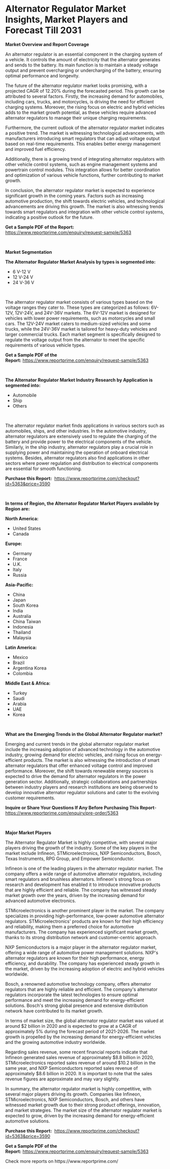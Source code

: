 <p><h1>Alternator Regulator Market Insights, Market Players and Forecast Till 2031</h1></p><p><strong>Market Overview and Report Coverage</strong></p>
<p><p>An alternator regulator is an essential component in the charging system of a vehicle. It controls the amount of electricity that the alternator generates and sends to the battery. Its main function is to maintain a steady voltage output and prevent overcharging or undercharging of the battery, ensuring optimal performance and longevity.</p><p>The future of the alternator regulator market looks promising, with a projected CAGR of 12.20% during the forecasted period. This growth can be attributed to several factors. Firstly, the increasing demand for automobiles, including cars, trucks, and motorcycles, is driving the need for efficient charging systems. Moreover, the rising focus on electric and hybrid vehicles adds to the market growth potential, as these vehicles require advanced alternator regulators to manage their unique charging requirements.</p><p>Furthermore, the current outlook of the alternator regulator market indicates a positive trend. The market is witnessing technological advancements, with manufacturers introducing smart regulators that can adjust voltage output based on real-time requirements. This enables better energy management and improved fuel efficiency.</p><p>Additionally, there is a growing trend of integrating alternator regulators with other vehicle control systems, such as engine management systems and powertrain control modules. This integration allows for better coordination and optimization of various vehicle functions, further contributing to market growth.</p><p>In conclusion, the alternator regulator market is expected to experience significant growth in the coming years. Factors such as increasing automotive production, the shift towards electric vehicles, and technological advancements are driving this growth. The market is also witnessing trends towards smart regulators and integration with other vehicle control systems, indicating a positive outlook for the future.</p></p>
<p><strong>Get a Sample PDF of the Report:</strong> <a href="https://www.reportprime.com/enquiry/request-sample/5363">https://www.reportprime.com/enquiry/request-sample/5363</a></p>
<p>&nbsp;</p>
<p><strong>Market Segmentation</strong></p>
<p><strong>The Alternator Regulator Market Analysis by types is segmented into:</strong></p>
<p><ul><li>6 V-12 V</li><li>12 V-24 V</li><li>24 V-36 V</li></ul></p>
<p>&nbsp;</p>
<p><p>The alternator regulator market consists of various types based on the voltage ranges they cater to. These types are categorized as follows: 6V-12V, 12V-24V, and 24V-36V markets. The 6V-12V market is designed for vehicles with lower power requirements, such as motorcycles and small cars. The 12V-24V market caters to medium-sized vehicles and some trucks, while the 24V-36V market is tailored for heavy-duty vehicles and larger commercial trucks. Each market segment is specifically designed to regulate the voltage output from the alternator to meet the specific requirements of various vehicle types.</p></p>
<p><strong>Get a Sample PDF of the Report:</strong>&nbsp;<a href="https://www.reportprime.com/enquiry/request-sample/5363">https://www.reportprime.com/enquiry/request-sample/5363</a></p>
<p>&nbsp;</p>
<p><strong>The Alternator Regulator Market Industry Research by Application is segmented into:</strong></p>
<p><ul><li>Automobile</li><li>Ship</li><li>Others</li></ul></p>
<p>&nbsp;</p>
<p><p>The alternator regulator market finds applications in various sectors such as automobiles, ships, and other industries. In the automotive industry, alternator regulators are extensively used to regulate the charging of the battery and provide power to the electrical components of the vehicle. Similarly, in the ship industry, alternator regulators play a crucial role in supplying power and maintaining the operation of onboard electrical systems. Besides, alternator regulators also find applications in other sectors where power regulation and distribution to electrical components are essential for smooth functioning.</p></p>
<p><strong>Purchase this Report:</strong>&nbsp; <a href="https://www.reportprime.com/checkout?id=5363&price=3590">https://www.reportprime.com/checkout?id=5363&price=3590</a></p>
<p>&nbsp;</p>
<p><strong>In terms of Region, the Alternator Regulator Market Players available by Region are:</strong></p>
<p>
    <p> <strong> North America: </strong>
        <ul>
            <li>United States</li>
            <li>Canada</li>
        </ul>
        </p> 
    <p> <strong> Europe: </strong>
        <ul>
            <li>Germany</li>
            <li>France</li>
            <li>U.K.</li>
            <li>Italy</li>
            <li>Russia</li>
        </ul>
        </p> 
    <p> <strong> Asia-Pacific: </strong>
        <ul>
            <li>China</li>
            <li>Japan</li>
            <li>South Korea</li>
            <li>India</li>
            <li>Australia</li>
            <li>China Taiwan</li>
            <li>Indonesia</li>
            <li>Thailand</li>
            <li>Malaysia</li>
        </ul>
        </p> 
    <p> <strong> Latin America: </strong>
        <ul>
            <li>Mexico</li>
            <li>Brazil</li>
            <li>Argentina Korea</li>
            <li>Colombia</li>
        </ul>
        </p> 
    <p> <strong> Middle East & Africa: </strong>
        <ul>
            <li>Turkey</li>
            <li>Saudi</li>
            <li>Arabia</li>
            <li>UAE</li>
            <li>Korea</li>
        </ul>
    </p>
    </p>
<p>&nbsp;</p>
<p><strong>What are the Emerging Trends in the Global Alternator Regulator market?</strong></p>
<p><p>Emerging and current trends in the global alternator regulator market include the increasing adoption of advanced technology in the automotive industry, growing demand for electric vehicles, and rising focus on energy-efficient products. The market is also witnessing the introduction of smart alternator regulators that offer enhanced voltage control and improved performance. Moreover, the shift towards renewable energy sources is expected to drive the demand for alternator regulators in the power generation sector. Additionally, strategic collaborations and partnerships between industry players and research institutions are being observed to develop innovative alternator regulator solutions and cater to the evolving customer requirements.</p></p>
<p><strong>Inquire or Share Your Questions If Any Before Purchasing This Report</strong>- <a href="https://www.reportprime.com/enquiry/pre-order/5363">https://www.reportprime.com/enquiry/pre-order/5363</a></p>
<p>&nbsp;</p>
<p><strong>Major Market Players</strong></p>
<p><p>The Alternator Regulator Market is highly competitive, with several major players driving the growth of the industry. Some of the key players in the market include Infineon, STMicroelectronics, NXP Semiconductors, Bosch, Texas Instruments, RPG Group, and Empower Semiconductor.</p><p>Infineon is one of the leading players in the alternator regulator market. The company offers a wide range of automotive alternator regulators, including smart regulators and brushless alternators. Infineon's strong focus on research and development has enabled it to introduce innovative products that are highly efficient and reliable. The company has witnessed steady market growth over the years, driven by the increasing demand for advanced automotive electronics.</p><p>STMicroelectronics is another prominent player in the market. The company specializes in providing high-performance, low-power automotive alternator regulators. STMicroelectronics' products are known for their high efficiency and reliability, making them a preferred choice for automotive manufacturers. The company has experienced significant market growth, thanks to its strong distribution network and customer-centric approach.</p><p>NXP Semiconductors is a major player in the alternator regulator market, offering a wide range of automotive power management solutions. NXP's alternator regulators are known for their high performance, energy efficiency, and durability. The company has experienced steady growth in the market, driven by the increasing adoption of electric and hybrid vehicles worldwide.</p><p>Bosch, a renowned automotive technology company, offers alternator regulators that are highly reliable and efficient. The company's alternator regulators incorporate the latest technologies to ensure optimal performance and meet the increasing demand for energy-efficient solutions. Bosch's strong global presence and extensive distribution network have contributed to its market growth.</p><p>In terms of market size, the global alternator regulator market was valued at around $2 billion in 2020 and is expected to grow at a CAGR of approximately 5% during the forecast period of 2021-2026. The market growth is propelled by the increasing demand for energy-efficient vehicles and the growing automotive industry worldwide.</p><p>Regarding sales revenue, some recent financial reports indicate that Infineon generated sales revenue of approximately $8.8 billion in 2020, STMicroelectronics reported sales revenue of around $10.2 billion in the same year, and NXP Semiconductors reported sales revenue of approximately $8.6 billion in 2020. It is important to note that the sales revenue figures are approximate and may vary slightly.</p><p>In summary, the alternator regulator market is highly competitive, with several major players driving its growth. Companies like Infineon, STMicroelectronics, NXP Semiconductors, Bosch, and others have witnessed market growth due to their strong product offerings, innovation, and market strategies. The market size of the alternator regulator market is expected to grow, driven by the increasing demand for energy-efficient automotive solutions.</p></p>
<p><strong>Purchase this Report:</strong>&nbsp;&nbsp;<a href="https://www.reportprime.com/checkout?id=5363&price=3590">https://www.reportprime.com/checkout?id=5363&price=3590</a></p>
<p></p>
<p><strong>Get a Sample PDF of the Report:</strong>&nbsp;<a href="https://www.reportprime.com/enquiry/request-sample/5363">https://www.reportprime.com/enquiry/request-sample/5363</a></p>
<p>Check more reports on https://www.reportprime.com/</p>
